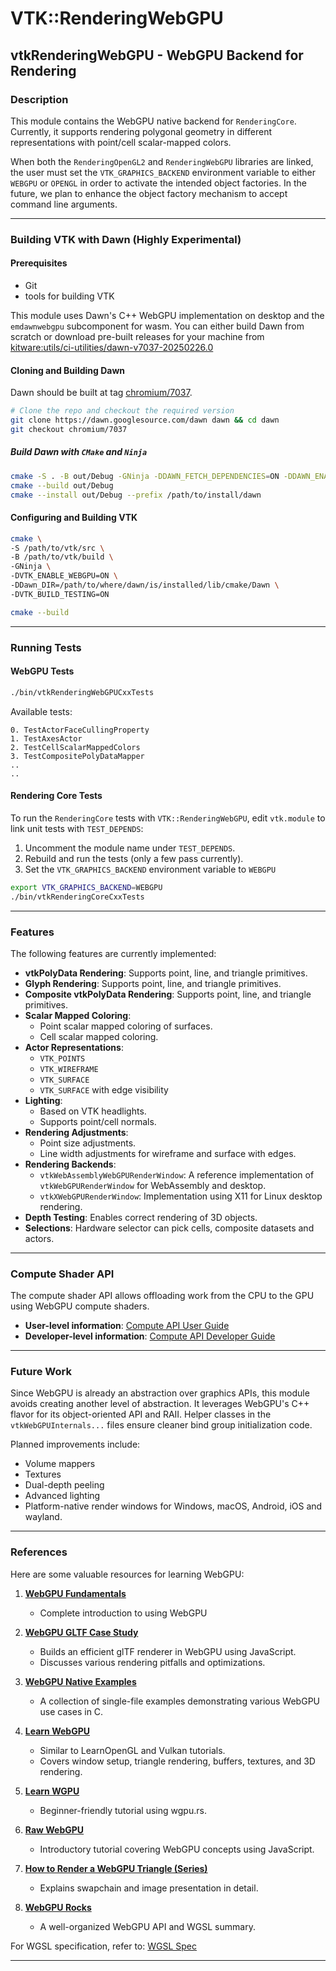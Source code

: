 # VTK::RenderingWebGPU

## vtkRenderingWebGPU - WebGPU Backend for Rendering

### Description

This module contains the WebGPU native backend for `RenderingCore`. Currently, it supports rendering polygonal geometry in different representations with point/cell scalar-mapped colors.

When both the `RenderingOpenGL2` and `RenderingWebGPU` libraries are linked, the user must set the
`VTK_GRAPHICS_BACKEND` environment variable to either `WEBGPU` or `OPENGL` in order to activate
the intended object factories. In the future, we plan to enhance the object factory mechanism to accept command
line arguments.

---

### Building VTK with Dawn (Highly Experimental)

#### Prerequisites

- Git
- tools for building VTK

This module uses Dawn's C++ WebGPU implementation on desktop and the `emdawnwebgpu` subcomponent for wasm. You can either build Dawn from scratch or download pre-built releases for your machine from [kitware:utils/ci-utilities/dawn-v7037-20250226.0](https://gitlab.kitware.com/utils/ci-utilities/-/releases/dawn%2Fv7037-20250226.0)

#### Cloning and Building Dawn

Dawn should be built at tag [chromium/7037](https://dawn.googlesource.com/dawn.git/+show/chromium/7037).

```sh
# Clone the repo and checkout the required version
git clone https://dawn.googlesource.com/dawn dawn && cd dawn
git checkout chromium/7037
```

##### Build Dawn with `CMake` and `Ninja`

```sh
cmake -S . -B out/Debug -GNinja -DDAWN_FETCH_DEPENDENCIES=ON -DDAWN_ENABLE_INSTALL=ON
cmake --build out/Debug
cmake --install out/Debug --prefix /path/to/install/dawn
```

#### Configuring and Building VTK

```sh
cmake \
-S /path/to/vtk/src \
-B /path/to/vtk/build \
-GNinja \
-DVTK_ENABLE_WEBGPU=ON \
-DDawn_DIR=/path/to/where/dawn/is/installed/lib/cmake/Dawn \
-DVTK_BUILD_TESTING=ON

cmake --build
```

---

### Running Tests

#### WebGPU Tests

```sh
./bin/vtkRenderingWebGPUCxxTests
```

Available tests:

```
0. TestActorFaceCullingProperty
1. TestAxesActor
2. TestCellScalarMappedColors
3. TestCompositePolyDataMapper
..
..
```

#### Rendering Core Tests

To run the `RenderingCore` tests with `VTK::RenderingWebGPU`, edit `vtk.module` to link unit tests with `TEST_DEPENDS`:

1. Uncomment the module name under `TEST_DEPENDS`.
2. Rebuild and run the tests (only a few pass currently).
3. Set the `VTK_GRAPHICS_BACKEND` environment variable to `WEBGPU`

```sh
export VTK_GRAPHICS_BACKEND=WEBGPU
./bin/vtkRenderingCoreCxxTests
```

---

### Features

The following features are currently implemented:

- **vtkPolyData Rendering**: Supports point, line, and triangle primitives.
- **Glyph Rendering**: Supports point, line, and triangle primitives.
- **Composite vtkPolyData Rendering**: Supports point, line, and triangle primitives.
- **Scalar Mapped Coloring**:
  - Point scalar mapped coloring of surfaces.
  - Cell scalar mapped coloring.
- **Actor Representations**:
  - `VTK_POINTS`
  - `VTK_WIREFRAME`
  - `VTK_SURFACE`
  - `VTK_SURFACE` with edge visibility
- **Lighting**:
  - Based on VTK headlights.
  - Supports point/cell normals.
- **Rendering Adjustments**:
  - Point size adjustments.
  - Line width adjustments for wireframe and surface with edges.
- **Rendering Backends**:
  - `vtkWebAssemblyWebGPURenderWindow`: A reference implementation of `vtkWebGPURenderWindow` for WebAssembly and desktop.
  - `vtkXWebGPURenderWindow`: Implementation using X11 for Linux desktop rendering.
- **Depth Testing**: Enables correct rendering of 3D objects.
- **Selections**: Hardware selector can pick cells, composite datasets and actors.
---

### Compute Shader API

The compute shader API allows offloading work from the CPU to the GPU using WebGPU compute shaders.

- **User-level information**: [Compute API User Guide](./doc/webgpu-compute-api-user.md)
- **Developer-level information**: [Compute API Developer Guide](./doc/webgpu-compute-api-dev.md)

---

### Future Work

Since WebGPU is already an abstraction over graphics APIs, this module avoids creating another level of abstraction. It leverages WebGPU's C++ flavor for its object-oriented API and RAII. Helper classes in the `vtkWebGPUInternals...` files ensure cleaner bind group initialization code.

Planned improvements include:

- Volume mappers
- Textures
- Dual-depth peeling
- Advanced lighting
- Platform-native render windows for Windows, macOS, Android, iOS and wayland.

---

### References

Here are some valuable resources for learning WebGPU:

1. **[WebGPU Fundamentals](https://webgpufundamentals.org/)**

   - Complete introduction to using WebGPU

2. **[WebGPU GLTF Case Study](https://toji.github.io/webgpu-gltf-case-study/)**

   - Builds an efficient glTF renderer in WebGPU using JavaScript.
   - Discusses various rendering pitfalls and optimizations.

3. **[WebGPU Native Examples](https://github.com/samdauwe/webgpu-native-examples/)**

   - A collection of single-file examples demonstrating various WebGPU use cases in C.

4. **[Learn WebGPU](https://eliemichel.github.io/LearnWebGPU/index.html)**

   - Similar to LearnOpenGL and Vulkan tutorials.
   - Covers window setup, triangle rendering, buffers, textures, and 3D rendering.

5. **[Learn WGPU](https://sotrh.github.io/learn-wgpu/)**

   - Beginner-friendly tutorial using wgpu.rs.

6. **[Raw WebGPU](https://alain.xyz/blog/raw-webgpu)**

   - Introductory tutorial covering WebGPU concepts using JavaScript.

7. **[How to Render a WebGPU Triangle (Series)](https://carmencincotti.com/2022-12-19/how-to-render-a-webgpu-triangle-series-part-three-video/)**

   - Explains swapchain and image presentation in detail.

8. **[WebGPU Rocks](https://webgpu.rocks/)**

   - A well-organized WebGPU API and WGSL summary.

For WGSL specification, refer to: [WGSL Spec](https://www.w3.org/TR/WGSL/)

---
